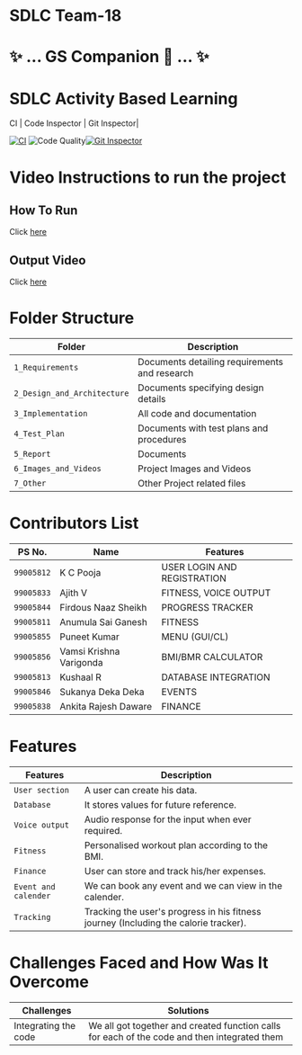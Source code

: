 # SDLC Team-18 
# ✨ ... GS Companion 🤖 ... ✨

# SDLC Activity Based Learning
CI     |    Code Inspector | Git Inspector|

[![CI](https://github.com/ajith-io/SDLC_18_Geek_Squad/actions/workflows/main.yml/badge.svg)](https://github.com/ajith-io/SDLC_18_Geek_Squad/actions/workflows/main.yml)  ![Code Quality](https://www.code-inspector.com/project/26754/score/svg)[![Git Inspector](https://github.com/ajith-io/SDLC_18_Geek_Squad/actions/workflows/git_inspector.yml/badge.svg)](https://github.com/ajith-io/SDLC_18_Geek_Squad/actions/workflows/git_inspector.yml)

# Video Instructions to run the project
## How To Run
Click [here](https://github.com/ajith-io/SDLC_18_Geek_Squad)

## Output Video
Click [here](https://github.com/ajith-io/SDLC_18_Geek_Squad/tree/main/6_Images_and_Videos)

# Folder Structure
| Folder | Description |
|--------|-------------|
|`1_Requirements`|  Documents detailing requirements and research     |
|`2_Design_and_Architecture`|Documents specifying design details|
|`3_Implementation`|All code and documentation|
|`4_Test_Plan`|Documents with test plans and procedures|
|`5_Report`|Documents|
|`6_Images_and_Videos`| Project Images and Videos|
|`7_Other`|Other Project related files|

# Contributors List
| PS No. | Name | Features |  
|---------|-----|----------|
|`99005812`| K C Pooja| USER LOGIN AND REGISTRATION |
|`99005833`|Ajith V| FITNESS, VOICE OUTPUT|
|`99005844`|Firdous Naaz Sheikh| PROGRESS TRACKER |
|`99005811`|Anumula Sai Ganesh| FITNESS|
|`99005855`|Puneet Kumar| MENU (GUI/CL) |
|`99005856`|Vamsi Krishna Varigonda| BMI/BMR CALCULATOR |
|`99005813`|Kushaal R| DATABASE INTEGRATION |
|`99005846`|Sukanya Deka Deka| EVENTS |
|`99005838`|Ankita Rajesh Daware| FINANCE |


# Features #
  Features            | Description
-------------------| -----------------------------------------
`User section`     | A user can create his data.
`Database`         | It stores values for future reference.
`Voice output`     | Audio response for the input when ever required.
`Fitness`          | Personalised workout plan according to the BMI.
`Finance`          | User can store and track his/her expenses.
`Event and calender`| We can book any event and we can view in the calender.
`Tracking`| Tracking the user's progress in his fitness journey (Including the calorie tracker).

# Challenges Faced and How Was It Overcome
|Challenges|Solutions|
|----|------|
| Integrating the code| We all got together and created function calls for each of the code and then integrated them|
